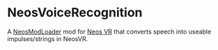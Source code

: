 #  NeosVoiceRecognition

A [NeosModLoader](https://github.com/zkxs/NeosModLoader) mod for [Neos VR](https://neos.com/) that converts speech into useable impulses/strings in NeosVR.
